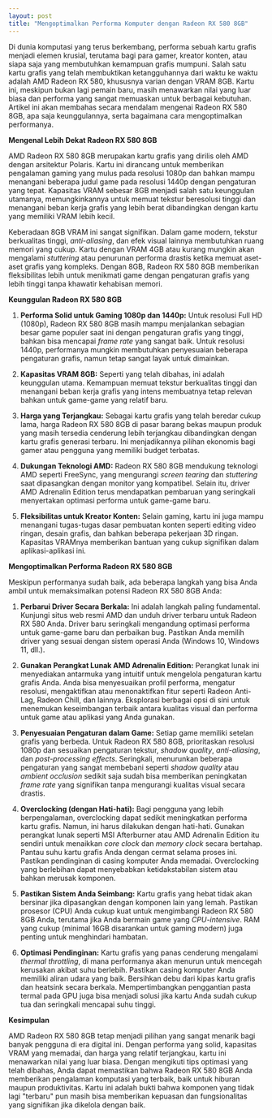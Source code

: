 ```yaml
---
layout: post
title: "Mengoptimalkan Performa Komputer dengan Radeon RX 580 8GB"
---
```


Di dunia komputasi yang terus berkembang, performa sebuah kartu grafis menjadi elemen krusial, terutama bagi para gamer, kreator konten, atau siapa saja yang membutuhkan kemampuan grafis mumpuni. Salah satu kartu grafis yang telah membuktikan ketangguhannya dari waktu ke waktu adalah AMD Radeon RX 580, khususnya varian dengan VRAM 8GB. Kartu ini, meskipun bukan lagi pemain baru, masih menawarkan nilai yang luar biasa dan performa yang sangat memuaskan untuk berbagai kebutuhan. Artikel ini akan membahas secara mendalam mengenai Radeon RX 580 8GB, apa saja keunggulannya, serta bagaimana cara mengoptimalkan performanya.

**Mengenal Lebih Dekat Radeon RX 580 8GB**

AMD Radeon RX 580 8GB merupakan kartu grafis yang dirilis oleh AMD dengan arsitektur Polaris. Kartu ini dirancang untuk memberikan pengalaman gaming yang mulus pada resolusi 1080p dan bahkan mampu menangani beberapa judul game pada resolusi 1440p dengan pengaturan yang tepat. Kapasitas VRAM sebesar 8GB menjadi salah satu keunggulan utamanya, memungkinkannya untuk memuat tekstur beresolusi tinggi dan menangani beban kerja grafis yang lebih berat dibandingkan dengan kartu yang memiliki VRAM lebih kecil.

Keberadaan 8GB VRAM ini sangat signifikan. Dalam game modern, tekstur berkualitas tinggi, *anti-aliasing*, dan efek visual lainnya membutuhkan ruang memori yang cukup. Kartu dengan VRAM 4GB atau kurang mungkin akan mengalami *stuttering* atau penurunan performa drastis ketika memuat aset-aset grafis yang kompleks. Dengan 8GB, Radeon RX 580 8GB memberikan fleksibilitas lebih untuk menikmati game dengan pengaturan grafis yang lebih tinggi tanpa khawatir kehabisan memori.

**Keunggulan Radeon RX 580 8GB**

1.  **Performa Solid untuk Gaming 1080p dan 1440p:** Untuk resolusi Full HD (1080p), Radeon RX 580 8GB masih mampu menjalankan sebagian besar game populer saat ini dengan pengaturan grafis yang tinggi, bahkan bisa mencapai *frame rate* yang sangat baik. Untuk resolusi 1440p, performanya mungkin membutuhkan penyesuaian beberapa pengaturan grafis, namun tetap sangat layak untuk dimainkan.

2.  **Kapasitas VRAM 8GB:** Seperti yang telah dibahas, ini adalah keunggulan utama. Kemampuan memuat tekstur berkualitas tinggi dan menangani beban kerja grafis yang intens membuatnya tetap relevan bahkan untuk game-game yang relatif baru.

3.  **Harga yang Terjangkau:** Sebagai kartu grafis yang telah beredar cukup lama, harga Radeon RX 580 8GB di pasar barang bekas maupun produk yang masih tersedia cenderung lebih terjangkau dibandingkan dengan kartu grafis generasi terbaru. Ini menjadikannya pilihan ekonomis bagi gamer atau pengguna yang memiliki budget terbatas.

4.  **Dukungan Teknologi AMD:** Radeon RX 580 8GB mendukung teknologi AMD seperti FreeSync, yang mengurangi *screen tearing* dan *stuttering* saat dipasangkan dengan monitor yang kompatibel. Selain itu, driver AMD Adrenalin Edition terus mendapatkan pembaruan yang seringkali menyertakan optimasi performa untuk game-game baru.

5.  **Fleksibilitas untuk Kreator Konten:** Selain gaming, kartu ini juga mampu menangani tugas-tugas dasar pembuatan konten seperti editing video ringan, desain grafis, dan bahkan beberapa pekerjaan 3D ringan. Kapasitas VRAMnya memberikan bantuan yang cukup signifikan dalam aplikasi-aplikasi ini.

**Mengoptimalkan Performa Radeon RX 580 8GB**

Meskipun performanya sudah baik, ada beberapa langkah yang bisa Anda ambil untuk memaksimalkan potensi Radeon RX 580 8GB Anda:

1.  **Perbarui Driver Secara Berkala:** Ini adalah langkah paling fundamental. Kunjungi situs web resmi AMD dan unduh driver terbaru untuk Radeon RX 580 Anda. Driver baru seringkali mengandung optimasi performa untuk game-game baru dan perbaikan bug. Pastikan Anda memilih driver yang sesuai dengan sistem operasi Anda (Windows 10, Windows 11, dll.).

2.  **Gunakan Perangkat Lunak AMD Adrenalin Edition:** Perangkat lunak ini menyediakan antarmuka yang intuitif untuk mengelola pengaturan kartu grafis Anda. Anda bisa menyesuaikan profil performa, mengatur resolusi, mengaktifkan atau menonaktifkan fitur seperti Radeon Anti-Lag, Radeon Chill, dan lainnya. Eksplorasi berbagai opsi di sini untuk menemukan keseimbangan terbaik antara kualitas visual dan performa untuk game atau aplikasi yang Anda gunakan.

3.  **Penyesuaian Pengaturan dalam Game:** Setiap game memiliki setelan grafis yang berbeda. Untuk Radeon RX 580 8GB, prioritaskan resolusi 1080p dan sesuaikan pengaturan tekstur, *shadow quality*, *anti-aliasing*, dan *post-processing effects*. Seringkali, menurunkan beberapa pengaturan yang sangat membebani seperti *shadow quality* atau *ambient occlusion* sedikit saja sudah bisa memberikan peningkatan *frame rate* yang signifikan tanpa mengurangi kualitas visual secara drastis.

4.  **Overclocking (dengan Hati-hati):** Bagi pengguna yang lebih berpengalaman, overclocking dapat sedikit meningkatkan performa kartu grafis. Namun, ini harus dilakukan dengan hati-hati. Gunakan perangkat lunak seperti MSI Afterburner atau AMD Adrenalin Edition itu sendiri untuk menaikkan *core clock* dan *memory clock* secara bertahap. Pantau suhu kartu grafis Anda dengan cermat selama proses ini. Pastikan pendinginan di casing komputer Anda memadai. Overclocking yang berlebihan dapat menyebabkan ketidakstabilan sistem atau bahkan merusak komponen.

5.  **Pastikan Sistem Anda Seimbang:** Kartu grafis yang hebat tidak akan bersinar jika dipasangkan dengan komponen lain yang lemah. Pastikan prosesor (CPU) Anda cukup kuat untuk mengimbangi Radeon RX 580 8GB Anda, terutama jika Anda bermain game yang *CPU-intensive*. RAM yang cukup (minimal 16GB disarankan untuk gaming modern) juga penting untuk menghindari hambatan.

6.  **Optimasi Pendinginan:** Kartu grafis yang panas cenderung mengalami *thermal throttling*, di mana performanya akan menurun untuk mencegah kerusakan akibat suhu berlebih. Pastikan casing komputer Anda memiliki aliran udara yang baik. Bersihkan debu dari kipas kartu grafis dan heatsink secara berkala. Mempertimbangkan penggantian pasta termal pada GPU juga bisa menjadi solusi jika kartu Anda sudah cukup tua dan seringkali mencapai suhu tinggi.

**Kesimpulan**

AMD Radeon RX 580 8GB tetap menjadi pilihan yang sangat menarik bagi banyak pengguna di era digital ini. Dengan performa yang solid, kapasitas VRAM yang memadai, dan harga yang relatif terjangkau, kartu ini menawarkan nilai yang luar biasa. Dengan mengikuti tips optimasi yang telah dibahas, Anda dapat memastikan bahwa Radeon RX 580 8GB Anda memberikan pengalaman komputasi yang terbaik, baik untuk hiburan maupun produktivitas. Kartu ini adalah bukti bahwa komponen yang tidak lagi "terbaru" pun masih bisa memberikan kepuasan dan fungsionalitas yang signifikan jika dikelola dengan baik.
